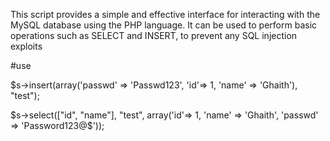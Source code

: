 This script provides a simple and effective interface for interacting with the MySQL database using the PHP language. It can be used to perform basic operations such as SELECT and INSERT, to prevent any SQL injection exploits


#use 

  $s->insert(array('passwd' => 'Passwd123', 'id'=> 1, 'name' => 'Ghaith'), "test");
  
  $s->select(["id", "name"], "test", array('id'=> 1, 'name' => 'Ghaith', 'passwd' => 'Password123@$'));

